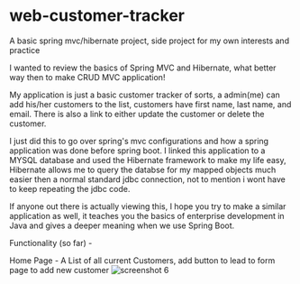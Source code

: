 # web-customer-tracker
A basic spring mvc/hibernate project, side project for my own interests and practice

I wanted to review the basics of Spring MVC and Hibernate, what better way then to make CRUD MVC application!

My application is just a basic customer tracker of sorts, a admin(me) can add his/her customers to the list, customers have first name, 
last name, and email. There is also a link to either update the customer or delete the customer. 

I just did this to go over spring's mvc configurations and how a spring application was done before spring boot. I linked this application 
to a MYSQL database and used the Hibernate framework to make my life easy, Hibernate allows me to query the databse for my mapped objects much 
easier then a normal standard jdbc connection, not to mention i wont have to keep repeating the jdbc code. 

If anyone out there is actually viewing this, I hope you try to make a similar application as well, it teaches you the 
basics of enterprise development in Java and gives a deeper meaning when we use Spring Boot.

Functionality (so far) - 

Home Page - A List of all current Customers, add button to lead to form page to add new customer
![screenshot 6](https://user-images.githubusercontent.com/16232033/39970617-9d89ee7e-56bc-11e8-9af9-c694a098387a.png)
